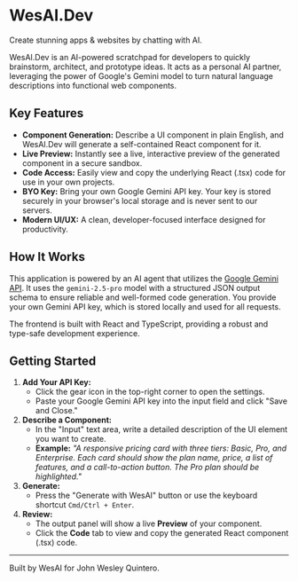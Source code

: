 # WesAI.Dev

Create stunning apps & websites by chatting with AI.

WesAI.Dev is an AI-powered scratchpad for developers to quickly brainstorm, architect, and prototype ideas. It acts as a personal AI partner, leveraging the power of Google's Gemini model to turn natural language descriptions into functional web components.

## Key Features

- **Component Generation:** Describe a UI component in plain English, and WesAI.Dev will generate a self-contained React component for it.
- **Live Preview:** Instantly see a live, interactive preview of the generated component in a secure sandbox.
- **Code Access:** Easily view and copy the underlying React (.tsx) code for use in your own projects.
- **BYO Key:** Bring your own Google Gemini API key. Your key is stored securely in your browser's local storage and is never sent to our servers.
- **Modern UI/UX:** A clean, developer-focused interface designed for productivity.

## How It Works

This application is powered by an AI agent that utilizes the [Google Gemini API](https://ai.google.dev/). It uses the `gemini-2.5-pro` model with a structured JSON output schema to ensure reliable and well-formed code generation. You provide your own Gemini API key, which is stored locally and used for all requests.

The frontend is built with React and TypeScript, providing a robust and type-safe development experience.

## Getting Started

1.  **Add Your API Key:**
    - Click the gear icon in the top-right corner to open the settings.
    - Paste your Google Gemini API key into the input field and click "Save and Close."
2.  **Describe a Component:**
    - In the "Input" text area, write a detailed description of the UI element you want to create.
    - **Example:** _"A responsive pricing card with three tiers: Basic, Pro, and Enterprise. Each card should show the plan name, price, a list of features, and a call-to-action button. The Pro plan should be highlighted."_
3.  **Generate:**
    - Press the "Generate with WesAI" button or use the keyboard shortcut `Cmd/Ctrl + Enter`.
4.  **Review:**
    - The output panel will show a live **Preview** of your component.
    - Click the **Code** tab to view and copy the generated React component (.tsx) code.

---

Built by WesAI for John Wesley Quintero.